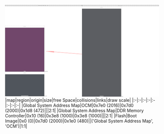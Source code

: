 ![memory map diagram](test_generate_doc_zynqmp_example_redux.png)
|map|region|origin|size|free Space|collisions|links|draw scale|
|:-|:-|:-|:-|:-|:-|:-|:-|
|Global System Address Map|<span style='color:(66, 10, 59)'>OCM</span>|0x7e0 (2016)|0x7d0 (2000)|0x1d8 (472)|||2:1|
|Global System Address Map|<span style='color:(23, 29, 39)'>DDR Memory Controller</span>|0x10 (16)|0x3e8 (1000)|0x3e8 (1000)|||2:1|
|Flash|<span style='color:(39, 41, 46)'>Boot Image</span>|0x0 (0)|0x7d0 (2000)|0x1e0 (480)||('Global System Address Map', 'OCM')|1:1|

